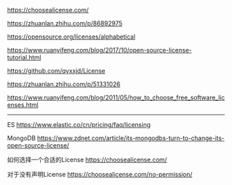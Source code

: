 https://choosealicense.com/

https://zhuanlan.zhihu.com/p/86892975

https://opensource.org/licenses/alphabetical

https://www.ruanyifeng.com/blog/2017/10/open-source-license-tutorial.html

https://github.com/qyxxjd/License

https://zhuanlan.zhihu.com/p/51331026



https://www.ruanyifeng.com/blog/2011/05/how_to_choose_free_software_licenses.html




*****************************************
ES
https://www.elastic.co/cn/pricing/faq/licensing

MongoDB
https://www.zdnet.com/article/its-mongodbs-turn-to-change-its-open-source-license/


如何选择一个合适的License
https://choosealicense.com/


对于没有声明License
https://choosealicense.com/no-permission/

